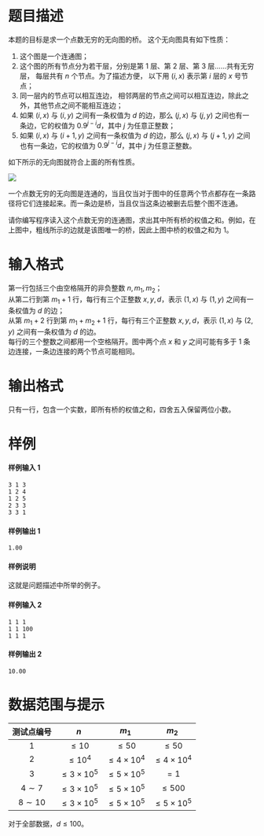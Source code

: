 
# 题目描述

本题的目标是求一个点数无穷的无向图的桥。 这个无向图具有如下性质：
1. 这个图是一个连通图；
2. 这个图的所有节点分为若干层，分别是第 $1$ 层、第 $2$ 层、第 $3$ 层……共有无穷层， 每层共有 $n$ 个节点。为了描述方便， 以下用 $(i, x)$ 表示第 $i$ 层的 $x$ 号节点；
3. 同一层内的节点可以相互连边， 相邻两层的节点之间可以相互连边，除此之外，其他节点之间不能相互连边；
4. 如果 $(i, x)$ 与 $(i, y)$ 之间有一条权值为 $d$ 的边，那么 $(j, x)$ 与 $(j, y)$ 之间也有一条边，它的权值为 $0.9^{j-i}d$，其中 $j$ 为任意正整数；
5. 如果 $(i, x)$ 与 $(i + 1, y)$ 之间有一条权值为 $d$ 的边，那么 $(j, x)$ 与 $(j + 1, y)$ 之间也有一条边，它的权值为 $0.9^{j-i}d$，其中 $j$ 为任意正整数。

如下所示的无向图就符合上面的所有性质。

![](https://coding.net/u/HeRaNO/p/PicPlace/git/raw/master/infinite.png)

一个点数无穷的无向图是连通的，当且仅当对于图中的任意两个节点都存在一条路径将它们连接起来。而一条边是桥，当且仅当这条边被删去后整个图不连通。

请你编写程序读入这个点数无穷的连通图，求出其中所有桥的权值之和。例如，在上图中，粗线所示的边就是该图唯一的桥，因此上图中桥的权值之和为 $1$。

# 输入格式

第一行包括三个由空格隔开的非负整数 $n, m_1, m_2$；  
从第二行到第 $m_1 + 1$ 行，每行有三个正整数 $x, y, d$，表示 $(1, x)$ 与 $(1, y)$ 之间有一条权值为 $d$ 的边；  
从第 $m_1 + 2$ 行到第 $m_1 + m_2 + 1$ 行，每行有三个正整数 $x, y, d$，表示 $(1, x)$ 与 $(2, y)$ 之间有一条权值为 $d$ 的边。  
每行的三个整数之间都用一个空格隔开。图中两个点 $x$ 和 $y$ 之间可能有多于 $1$ 条边连接，一条边连接的两个节点可能相同。

# 输出格式

只有一行，包含一个实数，即所有桥的权值之和，四舍五入保留两位小数。

# 样例

#### 样例输入 1
```plain
3 1 3
1 2 4
1 2 5
2 3 3
3 3 1
```
#### 样例输出 1
```plain
1.00
```
#### 样例说明
这就是问题描述中所举的例子。

#### 样例输入 2
```plain
1 1 1
1 1 100
1 1 1
```
#### 样例输出 2
```plain
10.00
```

# 数据范围与提示

| 测试点编号 |        $n$         |       $m_1$        |       $m_2$        |
| :--------: | :----------------: | :----------------: | :----------------: |
|    $1$     |      $\le 10$      |      $\le 50$      |      $\le 50$      |
|    $2$     |     $\le 10^4$     | $\le 4\times 10^4$ | $\le 4\times 10^4$ |
|    $3$     | $\le 3\times 10^5$ | $\le 5\times 10^5$ |        $=1$        |
| $4\sim 7$  | $\le 3\times 10^5$ | $\le 5\times 10^5$ |     $\le 500$      |
| $8\sim 10$ | $\le 3\times 10^5$ | $\le 5\times 10^5$ | $\le 5\times 10^5$ |

对于全部数据，$d\le 100$。

